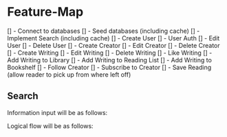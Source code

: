 # Feature-Map

[] - Connect to databases
[] - Seed databases (including cache)
[] - Implement Search (including cache)
[] - Create User
[] - User Auth
[] - Edit User
[] - Delete User
[] - Create Creator
[] - Edit Creator
[] - Delete Creator
[] - Create Writing
[] - Edit Writing
[] - Delete Writing
[] - Like Writing
[] - Add Writing to Library
[] - Add Writing to Reading List
[] - Add Writing to Bookshelf
[] - Follow Creator
[] - Subscribe to Creator
[] - Save Reading (allow reader to pick up from where left off)

## Search

Information input will be as follows:

Logical flow will be as follows:
